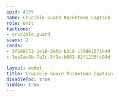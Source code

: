 ```yaml
---
ppid: 4155
name: Crucible Guard Rocketman Captain
role: unit
factions:
- crucible_guard
scans: 2
cards:
- 3f160773-2e10-3e5b-b3c0-179d67571b49
- 3ea2ac0b-7a2c-3f3e-b862-82f1230fc04d

layout: model
title: Crucible Guard Rocketman Captain
disableToc: true
hidden: true
---
```

